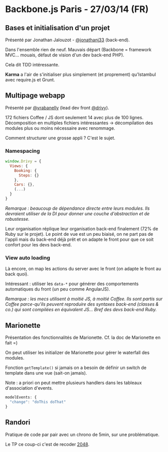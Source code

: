 # Backbone.js Paris - 27/03/14 (FR)

## Bases et initialisation d'un projet

Présenté par Jonathan Jalouzot - [@jonathanj33](https://twitter.com/jonathanj33) (back-end).

Dans l'ensemble rien de neuf. Mauvais départ (Backbone = framework MVC... mouais, défaut de vision d'un dev back-end PHP).

Cela dit TDD intéressante.

**Karma** a l'air de s'initialiser plus simplement (et proprement) qu'Istambul avec require.js et Grunt.


## Multipage webapp

Présenté par [@vrabanelly](https://twitter.com/vrabanelly) (lead dev front [@drivy](https://twitter.com/drivy)).

172 fichiers Coffee / JS dont seulement 14 avec plus de 100 lignes. Décomposition en multiples fichiers intéressantes -> décompilation des modules plus ou moins nécessaire avec renommage.

Comment structurer une grosse appli ? C'est le sujet.

### Namespacing

```javascript
window.Drivy = {
  Views: {
    Booking: {
      Steps: {}
    },
    Cars: {},
    (...)
  }
}
```

*Remarque : beaucoup de dépendance directe entre leurs modules. Ils devraient utiliser de la DI pour donner une couche d'abstraction et de robustesse.*

Leur organisation réplique leur organisation back-end finalement (72% de Ruby sur le projet). Le point de vue est un peu biaisé, on ne part pas de l'appli mais du back-end déjà prêt et on adapte le front pour que ce soit confort pour les devs back-end.

### View auto loading

Là encore, on map les actions du server avec le front (on adapte le front au back quoi).

Intéressant : utiliser les `data-*` pour générer des comportements automatiques du front (un peu comme AngularJS).

*Remarque : les mecs utilisent à moitié JS, à moitié Coffee. Ils sont partis sur Coffee parce-qu'ils peuvent reproduire des syntaxes back-end (classes & co.) qui sont compilées en équivalent JS... Bref des devs back-end Ruby.*

## Marionette

Présentation des fonctionnalités de Marionette. Cf. la doc de Marionette en fait =)

On peut utiliser les initializer de Marionette pour gérer le waterfall des modules.

Fonction `getTemplate()` si jamais on a besoin de définir un switch de template dans une vue (sait-on jamais).

Note : a priori on peut mettre plusieurs handlers dans les tableaux d'association d'events.

```javascript
modelEvents: {
  "change": "doThis doThat"
}
```

## Randori

Pratique de code par pair avec un chrono de 5min, sur une problématique.

Le TP ce coup-ci c'est de recoder [2048](gabrielecirulli.github.io/2048/).
